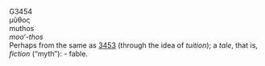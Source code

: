 G3454  
μῦθος  
muthos  
*moo‘-thos*  
Perhaps from the same as [3453](g3453) (through the idea of *tuition*);
a *tale*, that is, *fiction* (“myth”): - fable.  
